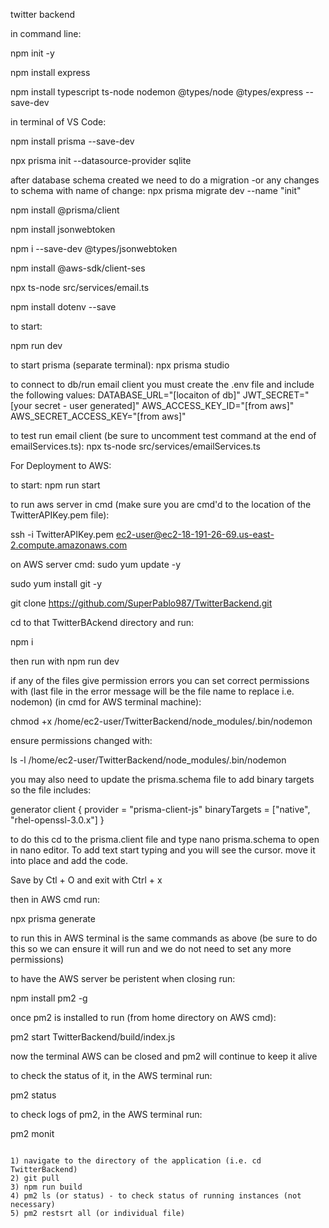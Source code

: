 twitter backend

in command line:

npm init -y

npm install express

npm install typescript ts-node nodemon @types/node @types/express --save-dev

in terminal of VS Code:

npm install prisma --save-dev

npx prisma init --datasource-provider sqlite

after database schema created we need to do a migration -or any changes to schema with name of change:
npx prisma migrate dev --name "init"

npm install @prisma/client

npm install jsonwebtoken

npm i --save-dev @types/jsonwebtoken

npm install @aws-sdk/client-ses

npx ts-node src/services/email.ts

npm install dotenv --save


to start:

npm run dev

to start prisma (separate terminal):
npx prisma studio

to connect to db/run email client you must create the .env file and include the following values:
DATABASE_URL="[locaiton of db]"
JWT_SECRET="[your secret - user generated]"
AWS_ACCESS_KEY_ID="[from aws]"
AWS_SECRET_ACCESS_KEY="[from aws]"

to test run email client (be sure to uncomment test command at the end of emailServices.ts):
npx ts-node src/services/emailServices.ts

For Deployment to AWS:

to start:
npm run start

to run aws server in cmd (make sure you are cmd'd to the location of the TwitterAPIKey.pem file):

ssh -i TwitterAPIKey.pem ec2-user@ec2-18-191-26-69.us-east-2.compute.amazonaws.com

on AWS server cmd:
sudo yum update -y

sudo yum install git -y

git clone https://github.com/SuperPablo987/TwitterBackend.git

cd to that TwitterBAckend directory and run:

npm i

then run with npm run dev

if any of the files give permission errors you can set correct permissions with (last file in the error message will be the file name to replace i.e. nodemon) (in cmd for AWS terminal machine):

chmod +x /home/ec2-user/TwitterBackend/node_modules/.bin/nodemon 

ensure permissions changed with:

ls -l /home/ec2-user/TwitterBackend/node_modules/.bin/nodemon


you may also need to update the prisma.schema file to add binary targets so the file includes:

generator client {
  provider      = "prisma-client-js"
  binaryTargets = ["native", "rhel-openssl-3.0.x"]
}

to do this cd to the prisma.client file and type nano prisma.schema to open in nano editor. To add text start typing and you will see the cursor. move it into place and add the code.

Save by Ctl + O and exit with Ctrl + x

then in AWS cmd run:

npx prisma generate

to run this in AWS terminal is the same commands as above (be sure to do this so we can ensure it will run and we do not need to set any more permissions)


to have the AWS server be peristent when closing run:

npm install pm2 -g

once pm2 is installed to run (from home directory on AWS cmd):

pm2 start TwitterBackend/build/index.js

now the terminal AWS can be closed and pm2 will continue to keep it alive

to check the status of it, in the AWS terminal run:

pm2 status

to check logs of pm2, in the AWS terminal run:

pm2 monit

~~~~~~Update the app and need to pull it to the AWS server?~~~~~~

1) navigate to the directory of the application (i.e. cd TwitterBackend)
2) git pull
3) npm run build
4) pm2 ls (or status) - to check status of running instances (not necessary)
5) pm2 restsrt all (or individual file)
~~~~~~~~~~~~~~~~~~~~~~~~~~~~~~~~~~~~~~~~~~~~~~~~~~~~~~~~~~~~~~~~~
